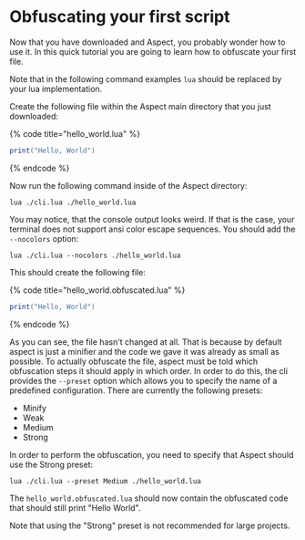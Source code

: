 # Obfuscating your first script

Now that you have downloaded and Aspect, you probably wonder how to use it. In this quick tutorial you are going to learn how to obfuscate your first file.

Note that in the following command examples `lua` should be replaced by your lua implementation.

Create the following file within the Aspect main directory that you just downloaded:

{% code title="hello_world.lua" %}
```lua
print("Hello, World")
```
{% endcode %}

Now run the following command inside of the Aspect directory:

```batch
lua ./cli.lua ./hello_world.lua
```

You may notice, that the console output looks weird. If that is the case, your terminal does not support ansi color escape sequences. You should add the `--nocolors` option:

```batch
lua ./cli.lua --nocolors ./hello_world.lua
```

This should create the following file:

{% code title="hello_world.obfuscated.lua" %}
```lua
print("Hello, World")
```
{% endcode %}

As you can see, the file hasn't changed at all. That is because by default aspect is just a minifier and the code we gave it was already as small as possible. To actually obfuscate the file, aspect must be told which obfuscation steps it should apply in which order. In order to do this, the cli provides the `--preset` option which allows you to specify the name of a predefined configuration. There are currently the following presets:

* Minify
* Weak
* Medium
* Strong

In order to perform the obfuscation, you need to specify that Aspect should use the Strong preset:

```batch
lua ./cli.lua --preset Medium ./hello_world.lua
```

The `hello_world.obfuscated.lua` should now contain the obfuscated code that should still print "Hello World".

Note that using the "Strong" preset is not recommended for large projects.
